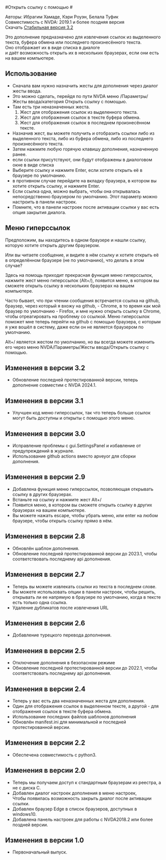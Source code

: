 #Открыть ссылку с помощью #

Авторы: Ибрагим Хамаде, Кэри Роуэн, Белала Туфик  
Совместимость с NVDA: 2019.1 и более поздняя версия   
Скачать [Стабильная версия 3.2][1]  

Это дополнение предназначено для извлечения ссылок из выделенного текста, буфера обмена или последнего произнесённого текста.  
Оно отображает их в виде списка в диалоге  
и даёт возможность открыть их в нескольких браузерах, если они есть на вашем компьютере.

## Использование

* Сначала вам нужно назначить жесты для дополнения через диалог жесты ввода.  
* Это можно сделать, перейдя по пути NVDA меню /Параметры/Жесты ввода/категория Открыть ссылку с помощью.  
* Там есть три неназначенных жеста.  
	1.	Жест для отображения ссылок из выделенного текста.  
	2.	Жест для отображения ссылок в тексте буфера обмена.  
	3.	Жест для отображения ссылок в последнем произнесённом тексте.  
* Назначив жест, вы можете получить и отобразить ссылки либо из выделенного текста, либо из буфера обмена, либо из последнего произнесённого текста.  
* Затем нажмите любую горячую клавишу дополнения, назначенную ранее.  
* если ссылки присутствуют, они будут отображены в диалоговом окне в виде списка  
* Выберите ссылку и нажмите Enter, если хотите открыть её в браузере по умолчанию.  
* в противном случае перейдите на вкладку браузера, в котором вы хотите открыть ссылку, и нажмите Enter.  
* Если ссылка одна, можно выбрать, чтобы она открывалась непосредственно браузером по умолчанию. Этот параметр можно настроить в панели настроек.
* Помните, что в панели настроек после активации ссылки у вас есть опция закрытия диалога.  

## Меню гиперссылок

Предположим, вы находитесь в одном браузере и нашли ссылку, которую хотите открыть другим браузером.

Или вы читаете сообщение, и видите  в нём ссылку и  хотите открыть её в определённом браузере (не по умолчанию), что делать в этом случае?

Здесь на помощь приходит прекрасная функция меню гиперссылок, нажмите жест меню гиперссылок (Alt+/), появится меню, в котором вы сможете открыть ссылку в нескольких браузерах на вашем компьютере.

Часто бывает, что при чтении сообщения встречается ссылка на github, браузер, через который я вхожу на github, - Chrome, в то время как мой браузер по умолчанию - Firefox, и мне нужно открыть ссылку в Chrome, чтобы отреагировать на проблему со ссылкой. Меню гиперссылок поможет мне теперь перейти на github с помощью браузера, с которым я уже вошёл в систему, даже если он не является браузером по умолчанию.

Alt+/ является жестом по умолчанию, но вы всегда можете изменить его через меню NVDA/Параметры/Жесты ввода/Открыть ссылку с помощью.

## Изменения в версии 3.2 ##

* Обновление последней протестированной версии, теперь дополнение  совместим с NVDA 2024.1.

## Изменения в версии 3.1 ##

* Улучшен код меню гиперссылок, так что теперь больше ссылок могут быть доступны и открыты с помощью этого меню.

## Изменения в версии 3.0 ##

* Исправление проблемы с gui.SettingsPanel и избавление от предупреждений в журнале.
* Использование github actions вместо apveyor для сборки дополнения.

## Изменения в версии 2.9 ##

* Добавлена функция меню гиперссылок, позволяющая открывать ссылку в других браузерах.
* Встаньте на ссылку и нажмите жест Alt+/
* Появится меню, в котором вы сможете открыть ссылку в других браузерах на вашем компьютере.
* Вы можете нажать escape, чтобы убрать меню, или enter на любом браузере, чтобы открыть ссылку прямо в нём.

## Изменения в версии 2.8 ##
* Обновлён шаблон дополнения.
* Обновление последней протестированной версии до 2023.1, чтобы соответствовать последнему api дополнения.

## Изменения в версии 2.7 ##

* Теперь вы можете извлекать ссылки из текста в последнем слове.
* Вы можете использовать опции в панели настроек, чтобы решить, открывать ли ее напрямую в браузере по умолчанию, когда в тексте есть только одна ссылка.
* Удаление дубликатов после извлечения URL

## Изменения в версии 2.6 ##

* Добавление турецкого перевода дополнения.

## Изменения в версии 2.5 ##

* Отключение дополнения в безопасном режиме
* Обновление последней протестированной версии до 2022.1, чтобы соответствовать последнему api дополнения.

## Изменения в версии 2.4 ##

* Теперь у вас есть два неназначенных жеста для дополнения.  
* Один для отображения ссылок в выделенном тексте, а другой - для отображения ссылок в тексте буфера обмена.   
* Использование последних файлов шаблонов дополнения  
* Обновлён manifest.ini для минимальной и последней протестированной версии.  

## Изменения в версии 2.2 ##
* Обеспечена совместимость с python3.  

## Изменения в версии 2.0 ##

* Теперь мы получаем доступ к стандартным браузерам из реестра, а не с диска C.
* Добавлен диалог настроек дополнения в меню настроек,  
Чтобы появилась возможность закрыть диалог после активации ссылки.
* Добавлен браузер Edge в список браузеров, доступных в windows10.
* Добавлена панель настроек для работы с NVDA2018.2 или более поздней версии.

## Изменения в версии 1.0 ##

* Первоначальный выпуск.

[1]: https://github.com/ibrahim-s/openLinkWith/releases/download/3.2/openLinkWith-3.2.nvda-addon

